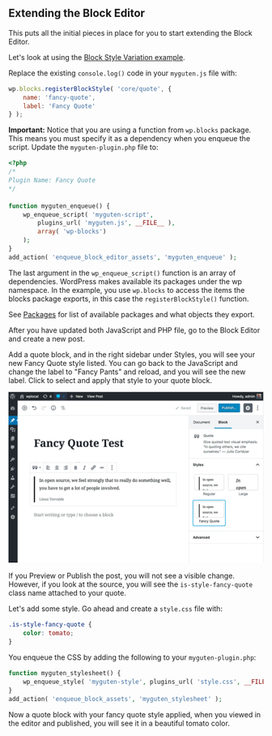 
## Extending the Block Editor

This puts all the initial pieces in place for you to start extending the Block Editor.

Let's look at using the [Block Style Variation example](../../../../../docs/designers-developers/developers/filters/block-filters.md#block-style-variations).

Replace the existing `console.log()` code in your `myguten.js` file with:

```js
wp.blocks.registerBlockStyle( 'core/quote', {
    name: 'fancy-quote',
    label: 'Fancy Quote'
} );
```

**Important:** Notice that you are using a function from `wp.blocks` package. This means you must specify it as a dependency when you enqueue the script. Update the `myguten-plugin.php` file to:

```php
<?php
/*
Plugin Name: Fancy Quote
*/

function myguten_enqueue() {
	wp_enqueue_script( 'myguten-script',
		plugins_url( 'myguten.js', __FILE__ ),
		array( 'wp-blocks')
	);
}
add_action( 'enqueue_block_editor_assets', 'myguten_enqueue' );
```

The last argument in the `wp_enqueue_script()` function is an array of dependencies. WordPress makes available its  packages under the wp namespace. In the example, you use `wp.blocks` to access the items the blocks package exports, in this case the `registerBlockStyle()` function.

See [Packages](../../../../../docs/designers-developers/developers/packages.md) for list of available packages and what objects they export.

After you have updated both JavaScript and PHP file, go to the Block Editor and create a new post.

Add a quote block, and in the right sidebar under Styles, you will see your new Fancy Quote style listed. You can go back to the JavaScript and change the label to "Fancy Pants" and reload, and you will see the new label. Click to select and apply that style to your quote block.


![Fancy Quote Style in Inspector](../../../../../docs/designers-developers/developers/tutorials/javascript/fancy-quote-in-inspector.png)


If you Preview or Publish the post, you will not see a visible change. However, if you look at the source, you will see the `is-style-fancy-quote` class name attached to your quote.

Let's add some style. Go ahead and create a `style.css` file with:

```css
.is-style-fancy-quote {
	color: tomato;
}

```

You enqueue the CSS by adding the following to your `myguten-plugin.php`:

```php
function myguten_stylesheet() {
	wp_enqueue_style( 'myguten-style', plugins_url( 'style.css', __FILE__ ) );
}
add_action( 'enqueue_block_assets', 'myguten_stylesheet' );
```

Now a quote block with your fancy quote style applied, when you viewed in the editor and published, you will see it in a beautiful tomato color.

